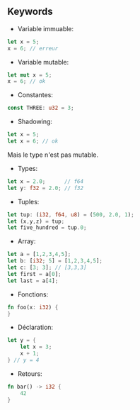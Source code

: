 ## Keywords
- Variable immuable:
```RUST 
let x = 5;
x = 6; // erreur
```
- Variable mutable:
```Rust
let mut x = 5;
x = 6; // ok
```
- Constantes:
```Rust
const THREE: u32 = 3;
```
- Shadowing:
```Rust
let x = 5;
let x = 6; // ok
```
Mais le type n'est pas mutable.
- Types:
```Rust
let x = 2.0;      // f64
let y: f32 = 2.0; // f32
```
- Tuples:
```Rust
let tup: (i32, f64, u8) = (500, 2.0, 1);
let (x,y,z) = tup;
let five_hundred = tup.0;
```
- Array:
```Rust
let a = [1,2,3,4,5];
let b: [i32; 5] = [1,2,3,4,5];
let c: [3; 3]; // [3,3,3]
let first = a[0];
let last = a[4];
```
- Fonctions:
```Rust
fn foo(x: i32) {
}
```
- Déclaration:
```Rust
let y = {
	let x = 3;
	x + 1;
} // y = 4
```
- Retours:
```Rust
fn bar() -> i32 {
	42
}
```
